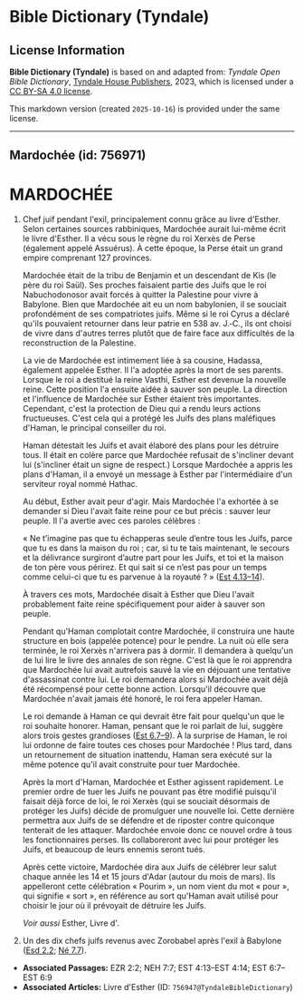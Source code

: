 # Bible Dictionary (Tyndale)

## License Information

**Bible Dictionary (Tyndale)** is based on and adapted from: _Tyndale Open Bible Dictionary_, [Tyndale House Publishers](https://tyndaleopenresources.com/), 2023, which is licensed under a [CC BY-SA 4.0 license](https://creativecommons.org/licenses/by-sa/4.0/legalcode.en).

This markdown version (created `2025-10-16`) is provided under the same license.



--------------------------------

## Mardochée (id: 756971)

MARDOCHÉE
=========

1. Chef juif pendant l'exil, principalement connu grâce au livre d'Esther. Selon certaines sources rabbiniques, Mardochée aurait lui\-même écrit le livre d'Esther. Il a vécu sous le règne du roi Xerxès de Perse (également appelé Assuérus). À cette époque, la Perse était un grand empire comprenant 127 provinces.

    Mardochée était de la tribu de Benjamin et un descendant de Kis (le père du roi Saül). Ses proches faisaient partie des Juifs que le roi Nabuchodonosor avait forcés à quitter la Palestine pour vivre à Babylone. Bien que Mardochée ait eu un nom babylonien, il se souciait profondément de ses compatriotes juifs. Même si le roi Cyrus a déclaré qu'ils pouvaient retourner dans leur patrie en 538 av. J.‑C., ils ont choisi de vivre dans d'autres terres plutôt que de faire face aux difficultés de la reconstruction de la Palestine.

    La vie de Mardochée est intimement liée à sa cousine, Hadassa, également appelée Esther. Il l'a adoptée après la mort de ses parents. Lorsque le roi a destitué la reine Vasthi, Esther est devenue la nouvelle reine. Cette position l'a ensuite aidée à sauver son peuple. La direction et l'influence de Mardochée sur Esther étaient très importantes. Cependant, c'est la protection de Dieu qui a rendu leurs actions fructueuses. C'est cela qui a protégé les Juifs des plans maléfiques d'Haman, le principal conseiller du roi.

    Haman détestait les Juifs et avait élaboré des plans pour les détruire tous. Il était en colère parce que Mardochée refusait de s'incliner devant lui (s'incliner était un signe de respect.) Lorsque Mardochée a appris les plans d'Haman, il a envoyé un message à Esther par l'intermédiaire d'un serviteur royal nommé Hathac.

    Au début, Esther avait peur d'agir. Mais Mardochée l'a exhortée à se demander si Dieu l'avait faite reine pour ce but précis : sauver leur peuple. Il l'a avertie avec ces paroles célèbres :

    « Ne t’imagine pas que tu échapperas seule d’entre tous les Juifs, parce que tu es dans la maison du roi ; car, si tu te tais maintenant, le secours et la délivrance surgiront d’autre part pour les Juifs, et toi et la maison de ton père vous périrez. Et qui sait si ce n’est pas pour un temps comme celui\-ci que tu es parvenue à la royauté ? » ([Est 4\.13–14](https://ref.ly/Esth4:13-Esth4:14)).

    À travers ces mots, Mardochée disait à Esther que Dieu l'avait probablement faite reine spécifiquement pour aider à sauver son peuple.

    Pendant qu'Haman complotait contre Mardochée, il construira une haute structure en bois (appelée potence) pour le pendre. La nuit où elle sera terminée, le roi Xerxès n'arrivera pas à dormir. Il demandera à quelqu'un de lui lire le livre des annales de son règne. C'est là que le roi apprendra que Mardochée lui avait autrefois sauvé la vie en déjouant une tentative d'assassinat contre lui. Le roi demandera alors si Mardochée avait déjà été récompensé pour cette bonne action. Lorsqu'il découvre que Mardochée n'avait jamais été honoré, le roi fera appeler Haman.

    Le roi demande à Haman ce qui devrait être fait pour quelqu'un que le roi souhaite honorer. Haman, pensant que le roi parlait de lui, suggère alors trois gestes grandioses ([Est 6\.7–9](https://ref.ly/Esth6:7-Esth6:9)). À la surprise de Haman, le roi lui ordonne de faire toutes ces choses pour Mardochée ! Plus tard, dans un retournement de situation inattendu, Haman sera exécuté sur la même potence qu'il avait construite pour tuer Mardochée.

    Après la mort d'Haman, Mardochée et Esther agissent rapidement. Le premier ordre de tuer les Juifs ne pouvant pas être modifié puisqu'il faisait déjà force de loi, le roi Xerxès (qui se souciait désormais de protéger les Juifs) décide de promulguer une nouvelle loi. Cette dernière permettra aux Juifs de se défendre et de riposter contre quiconque tenterait de les attaquer. Mardochée envoie donc ce nouvel ordre à tous les fonctionnaires perses. Ils collaboreront avec lui pour protéger les Juifs, et beaucoup de leurs ennemis seront tués.

    Après cette victoire, Mardochée dira aux Juifs de célébrer leur salut chaque année les 14 et 15 jours d'Adar (autour du mois de mars). Ils appelleront cette célébration « Pourim », un nom vient du mot « pour », qui signifie « sort », en référence au sort qu'Haman avait utilisé pour choisir le jour où il prévoyait de détruire les Juifs.

    *Voir aussi* Esther, Livre d'.

2. Un des dix chefs juifs revenus avec Zorobabel après l'exil à Babylone ([Esd 2\.2](https://ref.ly/Ezra2:2); [Né 7\.7](https://ref.ly/Neh7:7)).

* **Associated Passages:** EZR 2:2; NEH 7:7; EST 4:13–EST 4:14; EST 6:7–EST 6:9
* **Associated Articles:** Livre d'Esther (ID: `756947@TyndaleBibleDictionary`)

